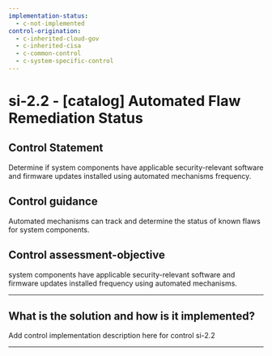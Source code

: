 ```yaml
---
implementation-status:
  - c-not-implemented
control-origination:
  - c-inherited-cloud-gov
  - c-inherited-cisa
  - c-common-control
  - c-system-specific-control
---
```


# si-2.2 - \[catalog\] Automated Flaw Remediation Status

## Control Statement

Determine if system components have applicable security-relevant software and firmware updates installed using automated mechanisms frequency.

## Control guidance

Automated mechanisms can track and determine the status of known flaws for system components.

## Control assessment-objective

system components have applicable security-relevant software and firmware updates installed frequency using automated mechanisms.

______________________________________________________________________

## What is the solution and how is it implemented?

Add control implementation description here for control si-2.2

______________________________________________________________________
